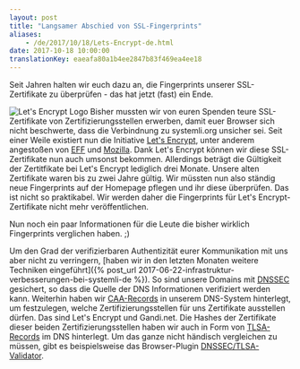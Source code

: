 ```yaml
---
layout: post
title: "Langsamer Abschied von SSL-Fingerprints"
aliases:
    - /de/2017/10/18/Lets-Encrypt-de.html
date: 2017-10-18 10:00:00
translationKey: eaeafa80a1b4ee2847b83f469ea4ee18
---
```


Seit Jahren halten wir euch dazu an, die Fingerprints unserer SSL-Zertifikate zu überprüfen - das hat jetzt (fast) ein Ende.

![Let's Encrypt Logo](/assets/img/letsencrypt-logo-horizontal.svg)
Bisher mussten wir von euren Spenden teure SSL-Zertifikate von Zertifizierungsstellen erwerben, damit euer Browser sich nicht beschwerte, dass die Verbindnung zu systemli.org unsicher sei. Seit einer Weile existiert nun die Initiative [Let's Encrypt](https://letsencrypt.org/), unter anderem angestoßen von [EFF](https://www.eff.org/) und [Mozilla](https://www.mozilla.org/de/). Dank Let's Encrypt können wir diese SSL-Zertifikate nun auch umsonst bekommen. Allerdings beträgt die Gültigkeit der Zertitfikate bei Let's Encrypt lediglich drei Monate. Unsere alten Zertifikate waren bis zu zwei Jahre gültig. Wir müssten nun also ständig neue Fingerprints auf der Homepage pflegen und ihr diese überprüfen. Das ist nicht so praktikabel. Wir werden daher die Fingerprints für Let's Encrypt-Zertifikate nicht mehr veröffentlichen.

Nun noch ein paar Informationen für die Leute die bisher wirklich Fingerprints verglichen haben. ;)

Um den Grad der verifizierbaren Authentizität eurer Kommunikation mit uns aber nicht zu verringern, [haben wir in den letzten Monaten weitere Techniken eingeführt]({% post_url 2017-06-22-infrastruktur-verbesserungen-bei-systemli-de %}). So sind unsere Domains mit [DNSSEC](https://de.wikipedia.org/wiki/Domain_Name_System_Security_Extensions) gesichert, so dass die Quelle der DNS Informationen verifiziert werden kann. Weiterhin haben wir [CAA-Records](https://de.wikipedia.org/wiki/DNS_Certification_Authority_Authorization) in unserem DNS-System hinterlegt, um festzulegen, welche Zertifizierungsstellen für uns Zertifikate ausstellen dürfen. Das sind Let's Encrypt und Gandi.net. Die Hashes der Zertifikate dieser beiden Zertifizierungsstellen haben wir auch in Form von [TLSA-Records](https://de.wikipedia.org/wiki/DNS-based_Authentication_of_Named_Entities) im DNS hinterlegt. Um das ganze nicht händisch vergleichen zu müssen, gibt es beispielsweise das Browser-Plugin [DNSSEC/TLSA-Validator](https://www.dnssec-validator.cz).
